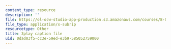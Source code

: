 ```yaml
---
content_type: resource
description: ''
file: https://ol-ocw-studio-app-production.s3.amazonaws.com/courses/8-01sc-classical-mechanics-fall-2016/0dad03f5cc3e59ede3b9585052759000_MoRip5VVdkI.srt
file_type: application/x-subrip
resourcetype: Other
title: 3play caption file
uid: 0dad03f5-cc3e-59ed-e3b9-585052759000
---
```

